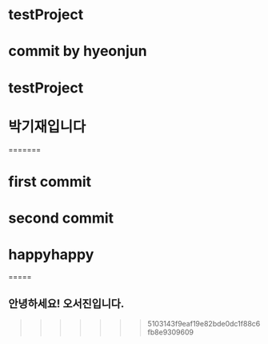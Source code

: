 # testProject
# commit by hyeonjun
# testProject
# 박기재입니다
=======
# first commit
# second commit

# happyhappy

=====
## 안녕하세요! 오서진입니다.
>>>>>>> 5103143f9eaf19e82bde0dc1f88c6fb8e9309609